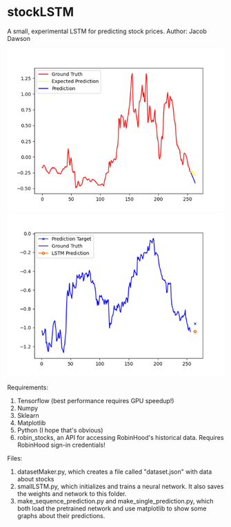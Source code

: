 # stockLSTM
A small, experimental LSTM for predicting stock prices.
Author: Jacob Dawson

<img src="images/Figure_1.png" alt="Example of sequential output" title="Example of sequential output">
<img src="images/Figure_3.png" alt="Example of single output" title="Example of single output">

Requirements:
1. Tensorflow (best performance requires GPU speedup!)
2. Numpy
3. Sklearn
4. Matplotlib
5. Python (I hope that's obvious)
6. robin_stocks, an API for accessing RobinHood's historical data. Requires RobinHood sign-in credentials!

Files:
1. datasetMaker.py, which creates a file called "dataset.json" with data about stocks
2. smallLSTM.py, which initializes and trains a neural network. It also saves the weights and network to this folder.
3. make_sequence_prediction.py and make_single_prediction.py, which both load the pretrained network and use matplotlib to show some graphs about their predictions.
